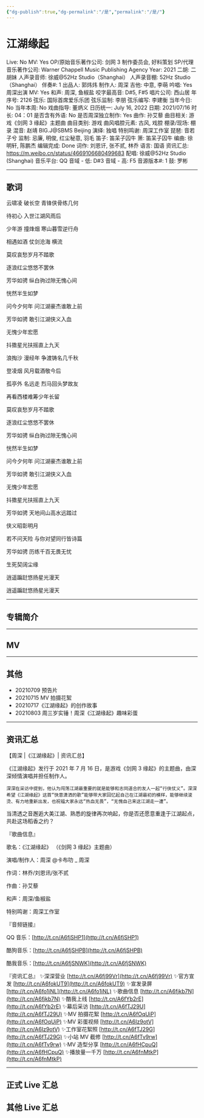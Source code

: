 ```yaml
---
{"dg-publish":true,"dg-permalink":"/是","permalink":"/是/"}
---
```



# 江湖缘起

Live: No
MV: Yes
OP/原始音乐著作公司: 剑网 3 制作委员会, 好料策划
SP/代理音乐著作公司: Warner Chappell Music Publishing Agency
Year: 2021
二胡: 二胡妹
人声录音师: 徐威@52Hz Studio（Shanghai）
人声录音棚: 52Hz Studio（Shanghai）
伴奏#: 1
出品人: 郭炜炜
制作人: 周深
吉他: 中意, 李萌
吟唱: Yes
周深出演 MV: Yes
和声: 周深, 鱼椒盐
咬字最高音: D#5, F#5
唱片公司: 西山居
年序号: 2126
弦乐: 国际首席爱乐乐团
弦乐监制: 李朋
弦乐编写: 李建衡
当年今日: No
当年本周: No
戏曲指导: 董炳义
日历统一: July 16, 2022
日期: 2021/07/16
时长: 04：01
是否含有外语: No
是否周深独立制作: Yes
曲作: 孙艾藜
曲目相关: 游戏《剑网 3 缘起》主题曲
曲目类别: 游戏
曲风唱腔元素: 古风, 戏腔
棚录/现场: 棚录
混音: 赵靖 BIG.J@SBMS Beijing
演绎: 独唱
特别鸣谢: 周深工作室
琵琶: 音若子兮
监制: 忌廉, 明俊, 红尘秘意, 羽毛
笛子: 笛呆子囚牛
箫: 笛呆子囚牛
编曲: 徐明轩, 陈鹏杰
编辑完成: Done
词作: 刘恩讦, 张不贰, 林乔
语言: 国语
资讯汇总: https://m.weibo.cn/status/4669106680499683
配唱: 徐威@52Hz Studio (Shanghai)
音乐平台: QQ
音域 - 低: D#3
音域 - 高: F5
音源版本#: 1
鼓: 罗彬

---

## 歌词

云啸凌 破长空 青锋侠骨练几何

待初心 入世江湖风雨后

少年游 撞烽烟 寒山暮雪逆行舟

相遇如酒 仗剑沧海 横流

莫叹哀愁岁月不踏歌

逐浪红尘悠悠不罢休

芳华如骋 纵白驹过隙无愧心间

恍然半生如梦

问今夕何年 问江湖豪杰谁敢上前

芳华如骋 敢引江湖侠义入血

无愧少年宏愿

抖擞星光扶摇直上九天

浪掏沙 漫经年 争渡铸名几千秋

登凌烟 风月载酒敬今后

孤亭外 名远走 烈马回头梦故友

再看西楼难筹少年长留

莫叹哀愁岁月不踏歌

逐浪红尘悠悠不罢休

芳华如骋 纵白驹过隙无愧心间

恍然半生如梦

问今夕何年 问江湖豪杰谁敢上前

芳华如骋 敢引江湖侠义入血

无愧少年宏愿

抖擞星光扶摇直上九天

芳华如骋 天地间山高水远踏过

侠义昭彰明月

若不问天险 与你对望同行皆诗篇

芳华如骋 历练千百无畏无忧

生死契阔尘缘

逍遥蹁跹悠扬星光漫天

逍遥蹁跹悠扬星光漫天

---

## 专辑简介

---

## MV

---

## 其他

- 20210709 预告片
- 20210715 MV 拍摄花絮
- 20210717《江湖缘起》的创作故事
- 20210803 周三岁实锤！周深《江湖缘起》趣味彩蛋

---

## 资讯汇总

【周深 |《江湖缘起》| 资讯汇总】

《江湖缘起》发行于 2021 年 7 月 16 日，是游戏《剑网 3 缘起》的主题曲，由深深倾情演唱并担任制作人。

    深深在采访中提到，他认为闯荡江湖最重要的就是能够和志同道合的友人一起“行侠仗义”。深深希望《江湖缘起》这首“快意潇洒的歌”能够带大家回忆起自己在江湖最初的模样，能够继续滚烫、有力地重新出发，也祝福大家永远“热血无畏”，“无愧自己来这江湖走一遭”。

  当清透之音邂逅大美江湖、熟悉的旋律再次响起，你是否还愿意重逢于江湖起点，共赴这场稻香之约？

『歌曲信息』

歌名：《江湖缘起》
（《剑网 3 缘起》主题曲）

演唱/制作人：周深 @卡布叻 _ 周深

作词：林乔/刘恩讯/张不贰

作曲：孙艾藜

和声：周深/鱼椒盐

特别鸣谢：周深工作室

『音频链接』

QQ 音乐：[http://t.cn/A6fjSHP1](http://t.cn/A6fjSHP1)

酷狗音乐：[http://t.cn/A6fjSHPB](http://t.cn/A6fjSHPB)

酷我音乐：[http://t.cn/A6fjSNWK](http://t.cn/A6fjSNWK)

『资讯汇总』
✨深深营业 [http://t.cn/A6fj99Vr](http://t.cn/A6fj99Vr)
✨官方宣发 [http://t.cn/A6fokUT9](http://t.cn/A6fokUT9)
✨宣发录屏 [http://t.cn/A6fo1iNL](http://t.cn/A6fo1iNL)
✨歌曲信息 [http://t.cn/A6fjkb7N](http://t.cn/A6fjkb7N)
✨酷我上线 [http://t.cn/A6fYb2rE](http://t.cn/A6fYb2rE)
✨幕后采访 [http://t.cn/A6fTJ29U](http://t.cn/A6fTJ29U)
✨MV 拍摄花絮 [http://t.cn/A6fOqUiP](http://t.cn/A6fOqUiP)
✨MV 彩蛋视频 [http://t.cn/A6Iz9otV](http://t.cn/A6Iz9otV)
✨工作室花絮照 [http://t.cn/A6fTJ29G](http://t.cn/A6fTJ29G)
✨小站 MV 截修 [http://t.cn/A6fTv9rw](http://t.cn/A6fTv9rw)
✨MV 造型分享 [http://t.cn/A6fHCpuQ](http://t.cn/A6fHCpuQ)
✨播放量一千万 [http://t.cn/A6fnMtkP](http://t.cn/A6fnMtkP)

---

## 正式 Live 汇总

## 其他 Live 汇总
